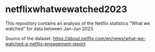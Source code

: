 # netflixwhatwewatched2023

This repository contains an analysis of the Netflix statistics "What we watched" for data between Jan-Jun 2023.

Source of the dataset: https://about.netflix.com/en/news/what-we-watched-a-netflix-engagement-report
 
